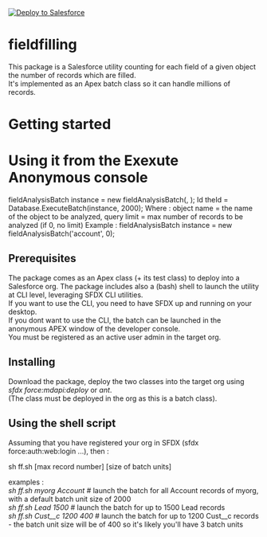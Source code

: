 
<a href="https://githubsfdeploy.herokuapp.com">
  <img alt="Deploy to Salesforce"
       src="https://raw.githubusercontent.com/afawcett/githubsfdeploy/master/deploy.png">
</a>




# fieldfilling
This package is a Salesforce utility counting for each field of a given object the number of records which are filled.  
It's implemented as an Apex batch class so it can handle millions of records.  
# Getting started

# Using it from the Exexute Anonymous console 


fieldAnalysisBatch instance = new fieldAnalysisBatch(<object name>, <query limit>);
Id theId = Database.ExecuteBatch(instance, 2000);
Where : object name = the name of the object to be analyzed, query limit = max number of records to be analyzed (if 0, no limit)
Example : fieldAnalysisBatch instance = new fieldAnalysisBatch('account', 0);

  
  
## Prerequisites
The package comes as an Apex class (+ its test class) to deploy into a Salesforce org. 
The package includes also a (bash) shell to launch the utility at CLI level, leveraging SFDX CLI utilities.  
If you want to use the CLI, you need to have SFDX up and running on your desktop.  
If you dont want to use the CLI, the batch can be launched in the anonymous APEX window of the developer console.  
You must be registered as an active user admin in the target org.  
## Installing
Download the package, deploy the two classes into the target org using *sfdx force:mdapi:deploy* or *ant*.  
(The class must be deployed in the org as this is a batch class).  
## Using the shell script
Assuming that you have registered your org in SFDX (sfdx force:auth:web:login ...), then :  
  
sh ff.sh <org> <object> [max record number] [size of batch units]
  
examples :  
  *sh ff.sh myorg Account* # launch the batch for all Account records of myorg, with a default batch unit size of 2000  
  *sh ff.sh Lead 1500* # launch the batch for up to 1500 Lead records  
  *sh ff.sh Cust__c 1200 400* # launch the batch for up to 1200 Cust__c records - the batch unit size will be of 400 so it's likely you'll have 3 batch units  
 
